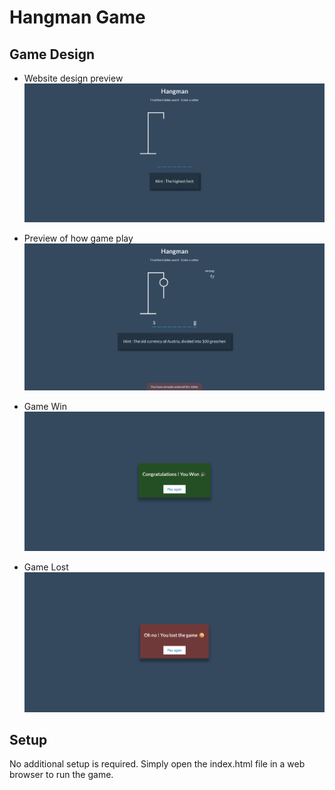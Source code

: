 # Hangman Game
## Game Design
- Website design preview
![Desktop design preview](./design/Hangman%20game%20demo%20before%20web%20design.png)

- Preview of how game play 
![preview of how game play](./design/game%20processing.png)

- Game Win
![Game win](./design/game%20won.png)

- Game Lost
![Game lost](./design/game%20lost.png)

## Setup
No additional setup is required. Simply open the index.html file in a web browser to run the game.
